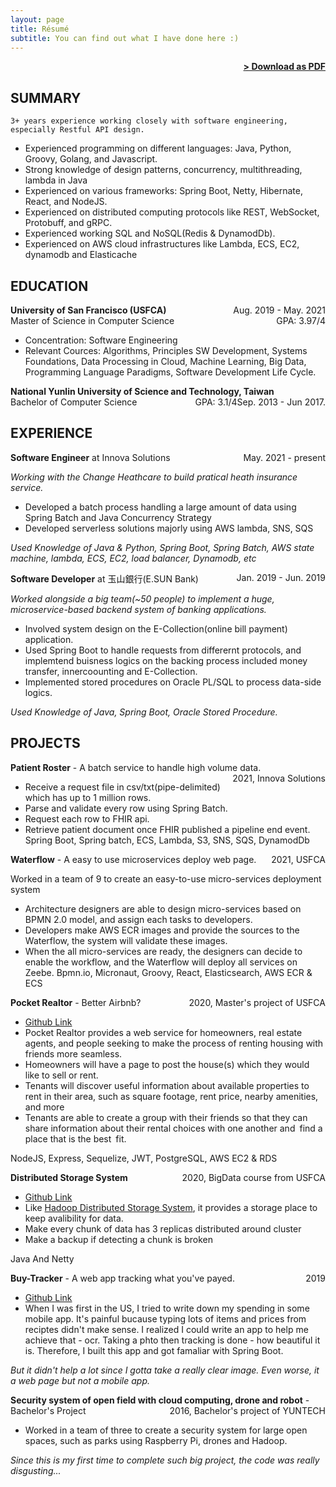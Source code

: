 ```yaml
---
layout: page
title: Résumé
subtitle: You can find out what I have done here :)
---
```


<span style="float: right; "><a href="{{ '/assets/resume.pdf' | prepend: site.baseurl }}"><strong>> Download as PDF</strong></a> </span>
<br>

## SUMMARY

`3+ years experience working closely with software engineering, especially Restful API design. `

- Experienced programming on different languages: Java, Python, Groovy, Golang, and Javascript.
- Strong knowledge of design patterns, concurrency, multithreading, lambda in Java
- Experienced on various frameworks: Spring Boot, Netty, Hibernate, React, and NodeJS.
- Experienced on distributed computing protocols like REST, WebSocket, Protobuff, and gRPC.
- Experienced working SQL and NoSQL(Redis & DynamodDb).
- Experienced on AWS cloud infrastructures like Lambda, ECS, EC2, dynamodb and Elasticache

## EDUCATION

**University of San Francisco (USFCA)** <span style="float: right; ">Aug. 2019 - May. 2021</span> <br/>
Master of Science in Computer Science <span style="float: right; ">GPA: 3.97/4</span>

- Concentration: Software Engineering
- Relevant Cources: Algorithms, Principles SW Development, Systems Foundations, Data Processing in Cloud, Machine Learning, Big Data, Programming Language Paradigms, Software Development Life Cycle.

**National Yunlin University of Science and Technology, Taiwan** <span style="float: right; "> Sep. 2013 - Jun 2017.</span> <br/>
Bachelor of Computer Science <span style="float: right; ">GPA: 3.1/4</span>

## EXPERIENCE

**Software Engineer** at Innova Solutions <span style="float: right; ">May. 2021 - present</span>

_Working with the Change Heathcare to build pratical heath insurance service._

- Developed a batch process handling a large amount of data using Spring Batch and Java Concurrency Strategy
- Developed serverless solutions majorly using AWS lambda, SNS, SQS

_Used Knowledge of Java & Python, Spring Boot, Spring Batch, AWS state machine, lambda, ECS, EC2, load balancer, Dynamodb, etc_

**Software Developer** at 玉山銀行(E.SUN Bank) <span style="float: right; ">Jan. 2019 - Jun. 2019</span>

_Worked alongside a big team(~50 people) to implement a huge, microservice-based backend system of banking applications._

- Involved system design on the E-Collection(online bill payment) application.
- Used Spring Boot to handle requests from differernt protocols, and implemtend buisness logics on the backing process included money transfer, innercoounting and E-Collection.
- Implemented stored procedures on Oracle PL/SQL to process data-side logics.

_Used Knowledge of Java, Spring Boot, Oracle Stored Procedure._

## PROJECTS

**Patient Roster** - A batch service to handle high volume data. <span style="float: right; ">2021, Innova Solutions</span>

- Receive a request file in csv/txt(pipe-delimited) which has up to 1 million rows.
- Parse and validate every row using Spring Batch.
- Request each row to FHIR api.
- Retrieve patient document once FHIR published a pipeline end event.
  Spring Boot, Spring batch, ECS, Lambda, S3, SNS, SQS, DynamodDb

**Waterflow** - A easy to use microservices deploy web page. <span style="float: right; ">2021, USFCA</span>

Worked in a team of 9 to create an easy-to-use micro-services deployment system

- Architecture designers are able to design micro-services based on BPMN 2.0 model, and assign each tasks to developers.
- Developers make AWS ECR images and provide the sources to the Waterflow, the system will validate these images.
- When the all micro-services are ready, the designers can decide to enable the workflow, and the Waterflow will deploy all services on Zeebe.
  Bpmn.io, Micronaut, Groovy, React, Elasticsearch, AWS ECR & ECS

**Pocket Realtor** - Better Airbnb? <span style="float: right; ">2020, Master's project of USFCA</span>

- [Github Link](https://github.com/mchen81/pocket-realtor-backend)
- Pocket Realtor provides a web service for homeowners, real estate agents, and people seeking to
  make the process of renting housing with friends more seamless.
- Homeowners will have a page to post the house(s) which they would like to sell or rent.
- Tenants will discover useful information about available properties to rent in their area, such as square footage, rent price, nearby amenities, and more
- Tenants are able to create a group with their friends so that they can share information about
  their rental choices with one another and find a place that is the best fit.

NodeJS, Express, Sequelize, JWT, PostgreSQL, AWS EC2 & RDS

**Distributed Storage System** <span style="float: right; ">2020, BigData course from USFCA</span>

- [Github Link](https://github.com/mchen81/DFS-java-netty)
- Like [Hadoop Distributed Storage System](https://hadoop.apache.org/), it provides a storage place to keep avalibility for data.
- Make every chunk of data has 3 replicas distributed around cluster
- Make a backup if detecting a chunk is broken

Java And Netty

**Buy-Tracker** - A web app tracking what you've payed. <span style="float: right; ">2019</span>

- [Github Link](https://github.com/mchen81/Buy-Tracker)
- When I was first in the US, I tried to write down my spending in some mobile app. It's painful bucause typing lots of items and prices from reciptes didn't make sense. I realized I could write an app to help me achieve that - ocr. Taking a phto then tracking is done - how beautiful it is. Therefore, I built this app and got famaliar with Spring Boot.

_But it didn't help a lot since I gotta take a really clear image. Even worse, it a web page but not a mobile app._

**Security system of open field with cloud computing, drone and robot** - Bachelor's Project <span style="float: right; ">2016, Bachelor's project of YUNTECH</span>

- Worked in a team of three to create a security system for large open spaces, such as parks using
  Raspberry Pi, drones and Hadoop.

_Since this is my first time to complete such big project, the code was really disgusting..._
